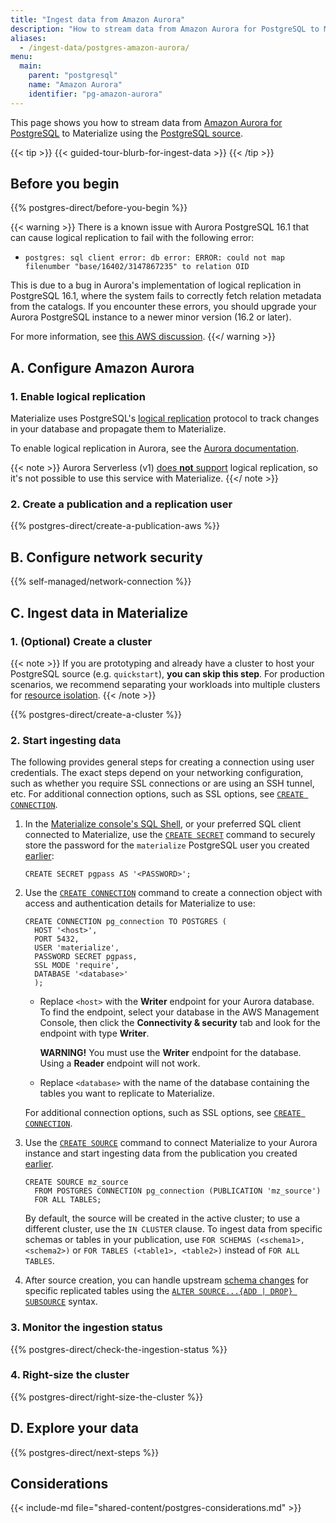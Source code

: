 ```yaml
---
title: "Ingest data from Amazon Aurora"
description: "How to stream data from Amazon Aurora for PostgreSQL to Materialize"
aliases:
  - /ingest-data/postgres-amazon-aurora/
menu:
  main:
    parent: "postgresql"
    name: "Amazon Aurora"
    identifier: "pg-amazon-aurora"
---
```


This page shows you how to stream data from [Amazon Aurora for PostgreSQL](https://aws.amazon.com/rds/aurora/)
to Materialize using the [PostgreSQL source](/sql/create-source/postgres/).

{{< tip >}}
{{< guided-tour-blurb-for-ingest-data >}}
{{< /tip >}}

## Before you begin

{{% postgres-direct/before-you-begin %}}

{{< warning >}}
There is a known issue with Aurora PostgreSQL 16.1 that can cause logical replication to fail with the following error:
- `postgres: sql client error: db error: ERROR: could not map filenumber "base/16402/3147867235" to relation OID`

This is due to a bug in Aurora's implementation of logical replication in PostgreSQL 16.1, where the system fails to correctly fetch relation metadata from the catalogs. If you encounter these errors, you should upgrade your Aurora PostgreSQL instance to a newer minor version (16.2 or later).

For more information, see [this AWS discussion](https://repost.aws/questions/QU4RXUrLNQS_2oSwV34pmwww/error-could-not-map-filenumber-after-aurora-upgrade-to-16-1).
{{</ warning >}}

## A. Configure Amazon Aurora

### 1. Enable logical replication

Materialize uses PostgreSQL's [logical replication](https://www.postgresql.org/docs/current/logical-replication.html)
protocol to track changes in your database and propagate them to Materialize.

To enable logical replication in Aurora, see the
[Aurora documentation](https://docs.aws.amazon.com/AmazonRDS/latest/AuroraUserGuide/AuroraPostgreSQL.Replication.Logical.html#AuroraPostgreSQL.Replication.Logical.Configure).

{{< note >}}
Aurora Serverless (v1) [does **not** support](https://docs.aws.amazon.com/AmazonRDS/latest/AuroraUserGuide/aurora-serverless.html#aurora-serverless.limitations)
logical replication, so it's not possible to use this service with
Materialize.
{{</ note >}}

### 2. Create a publication and a replication user

{{% postgres-direct/create-a-publication-aws %}}

## B. Configure network security

{{% self-managed/network-connection %}}

## C. Ingest data in Materialize

### 1. (Optional) Create a cluster

{{< note >}}
If you are prototyping and already have a cluster to host your PostgreSQL
source (e.g. `quickstart`), **you can skip this step**. For production
scenarios, we recommend separating your workloads into multiple clusters for
[resource isolation](/sql/create-cluster/#resource-isolation).
{{< /note >}}


{{% postgres-direct/create-a-cluster %}}

### 2. Start ingesting data

The following provides general steps for creating a connection using user
credentials. The exact steps depend on your networking configuration, such as
whether you require SSL connections or are using an SSH tunnel, etc. For
additional connection options, such as SSL options, see [`CREATE
CONNECTION`](/sql/create-connection/).

1. In the [Materialize console's SQL Shell](/console/),
   or your preferred SQL client connected to Materialize, use the [`CREATE
   SECRET`](/sql/create-secret/) command to securely store the password for the
   `materialize` PostgreSQL user you created
   [earlier](#2-create-a-publication-and-a-replication-user):

    ```mzsql
    CREATE SECRET pgpass AS '<PASSWORD>';
    ```

1. Use the [`CREATE CONNECTION`](/sql/create-connection/) command to create a
   connection object with access and authentication details for Materialize to
   use:

    ```mzsql
    CREATE CONNECTION pg_connection TO POSTGRES (
      HOST '<host>',
      PORT 5432,
      USER 'materialize',
      PASSWORD SECRET pgpass,
      SSL MODE 'require',
      DATABASE '<database>'
      );
    ```

    - Replace `<host>` with the **Writer** endpoint for your Aurora database. To
      find the endpoint, select your database in the AWS Management Console,
      then click the **Connectivity & security** tab and look for the endpoint
      with type **Writer**.

        <div class="warning">
            <strong class="gutter">WARNING!</strong>
            You must use the <strong>Writer</strong> endpoint for the database. Using a <strong>Reader</strong> endpoint will not work.
        </div>

    - Replace `<database>` with the name of the database containing the tables
      you want to replicate to Materialize.

    For additional connection options, such as SSL options, see [`CREATE
    CONNECTION`](/sql/create-connection/).

1. Use the [`CREATE SOURCE`](/sql/create-source/) command to connect Materialize
   to your Aurora instance and start ingesting data from the publication you
   created [earlier](#2-create-a-publication-and-a-replication-user).

    ```mzsql
    CREATE SOURCE mz_source
      FROM POSTGRES CONNECTION pg_connection (PUBLICATION 'mz_source')
      FOR ALL TABLES;
    ```

    By default, the source will be created in the active cluster; to use a
    different cluster, use the `IN CLUSTER` clause. To ingest data from
    specific schemas or tables in your publication, use `FOR SCHEMAS
    (<schema1>,<schema2>)` or `FOR TABLES (<table1>, <table2>)` instead of `FOR
    ALL TABLES`.

1. After source creation, you can handle upstream [schema changes](/sql/create-source/postgres/#schema-changes)
   for specific replicated tables using the [`ALTER SOURCE...{ADD | DROP} SUBSOURCE`](/sql/alter-source/#context)
   syntax.

### 3. Monitor the ingestion status

{{% postgres-direct/check-the-ingestion-status %}}

### 4. Right-size the cluster

{{% postgres-direct/right-size-the-cluster %}}

## D. Explore your data

{{% postgres-direct/next-steps %}}

## Considerations

{{< include-md file="shared-content/postgres-considerations.md" >}}
